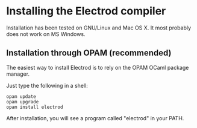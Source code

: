 # Installing the Electrod compiler

Installation has been tested on GNU/Linux and Mac OS X. It most probably does
not work on MS Windows.

## Installation through OPAM (recommended)

The easiest way to install Electrod is to rely on the OPAM OCaml package
manager.

Just type the following in a shell:
```
opam update
opam upgrade 
opam install electrod
```

After installation, you will see a program called "electrod" in your PATH.
